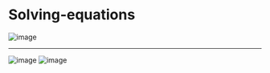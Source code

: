 # Solving-equations

<img src="https://github.com/user-attachments/assets/73dbc7a7-c914-4f7b-9dcd-6198f8a35b9f" alt="image" />
<hr />
<img src="https://github.com/user-attachments/assets/4d454b5a-fd68-41ba-97f2-6e463daa81df" alt="image" />
<img src="https://github.com/user-attachments/assets/d2781fd2-5e61-4068-bbea-f790e062d695" alt="image" />
